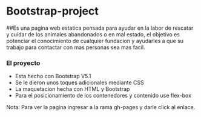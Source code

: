 # Bootstrap-project

##Es una pagina web estatica pensada para ayudar en la labor de rescatar y cuidar de los animales abandonados o en mal estado, el objetivo es potenciar el conocimiento de cualquier fundacion y ayudarles a que su trabajo para contactar con mas personas sea mas facil.

### El proyecto
- Esta hecho con Bootstrap V5.1
- Se le dieron unos toques adicionales mediante CSS
- La maquetacion hecha con HTML y Bootstrap
- Para el posicionamiento de los contenedores y contenido use flex-box

Nota: Para ver la pagina ingresar a la rama gh-pages y darle click al enlace.
